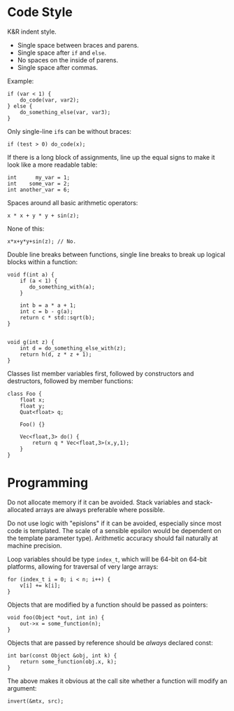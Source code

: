 Code Style
==========

K&R indent style. 

* Single space between braces and parens. 
* Single space after `if` and `else`.
* No spaces on the inside of parens.
* Single space after commas.

Example:

    if (var < 1) {
        do_code(var, var2);
    } else {
        do_something_else(var, var3);
    }

Only single-line `if`s can be without braces:

    if (test > 0) do_code(x);

If there is a long block of assignments, line up the equal signs to make it look like a more readable table:

    int      my_var = 1;
    int    some_var = 2;
    int another_var = 6;

Spaces around all basic arithmetic operators:

    x * x + y * y + sin(z);

None of this:

    x*x+y*y+sin(z); // No.

Double line breaks between functions, single line breaks to break up logical blocks within a function:

    void f(int a) {
        if (a < 1) {
           do_something_with(a);
        }
        
        int b = a * a + 1;
        int c = b - g(a);
        return c * std::sqrt(b);
    }
    
    
    void g(int z) {
        int d = do_something_else_with(z);
        return h(d, z * z + 1);
    }

Classes list member variables first, followed by constructors and destructors, followed by member functions:

    class Foo {
        float x;
        float y;
        Quat<float> q;
        
        Foo() {}
        
        Vec<float,3> do() {
            return q * Vec<float,3>(x,y,1);
        }
    }


Programming
===========

Do not allocate memory if it can be avoided. Stack variables and stack-allocated arrays are always 
preferable where possible.

Do not use logic with "epislons" if it can be avoided, especially since most code is templated.
The scale of a sensible epsilon would be dependent on the template parameter type). Arithmetic
accuracy should fail naturally at machine precision.

Loop variables should be type `index_t`, which will be 64-bit on 64-bit platforms, allowing for traversal of very large arrays:

    for (index_t i = 0; i < n; i++) {
        v[i] += k[i];
    }

Objects that are modified by a function should be passed as pointers:
    
    void foo(Object *out, int in) {
        out->x = some_function(n);
    }

Objects that are passed by reference should be *always* declared const:

    int bar(const Object &obj, int k) {
        return some_function(obj.x, k);
    }

The above makes it obvious at the call site whether a function will modify an argument:

    invert(&mtx, src);

